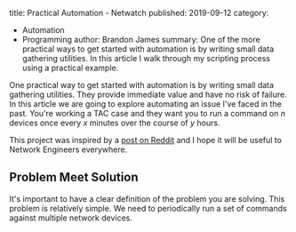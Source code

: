 title: Practical Automation - Netwatch
published: 2019-09-12
category:
- Automation
- Programming
author: Brandon James
summary: One of the more practical ways to get started with automation is by writing small data gathering utilities. In this article I walk through my scripting process using a practical example. 


One practical way to get started with automation is by writing small data gathering utilities. They provide immediate value and have no risk of failure. In this article we are going to explore automating an issue I've faced in the past. You're working a TAC case and they want you to run a command on _n_ devices once every _x_ minutes over the course of _y_ hours. 

This project was inspired by a [post on Reddit](https://www.reddit.com/r/Cisco/comments/d2ndqq/dump_switch_commands_to_a_file_on_a_schedule/) and I hope it will be useful to Network Engineers everywhere.

## Problem Meet Solution

It's important to have a clear definition of the problem you are solving. This problem is relatively simple. We need to periodically run a set of commands against multiple network devices. 
